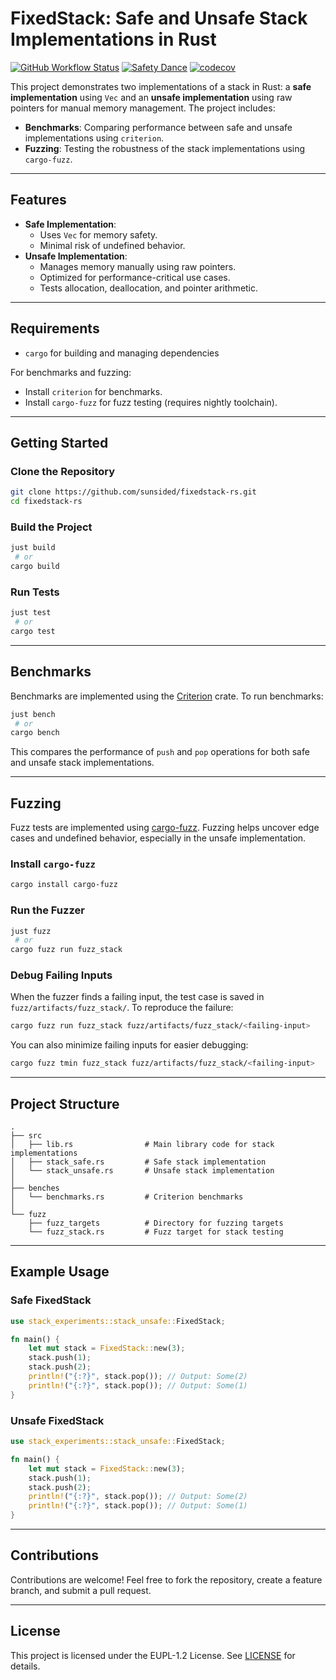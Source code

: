 # FixedStack: Safe and Unsafe Stack Implementations in Rust

[![GitHub Workflow Status](https://img.shields.io/github/actions/workflow/status/sunsided/rust-aligned-allocations/rust.yml)](https://github.com/sunsided/fixedstack-rs/actions/workflows/rust.yml)
[![Safety Dance][safety-image]][safety-link]
[![codecov](https://codecov.io/gh/sunsided/rust-aligned-allocations/graph/badge.svg?token=6CR3SYT3HT)](https://codecov.io/gh/sunsided/fixedstack-rs)


This project demonstrates two implementations of a stack in Rust: a **safe implementation** using `Vec` and an **unsafe implementation** using raw pointers for manual memory management. The project includes:
- **Benchmarks**: Comparing performance between safe and unsafe implementations using `criterion`.
- **Fuzzing**: Testing the robustness of the stack implementations using `cargo-fuzz`.

---

## Features

- **Safe Implementation**:
    - Uses `Vec` for memory safety.
    - Minimal risk of undefined behavior.
- **Unsafe Implementation**:
    - Manages memory manually using raw pointers.
    - Optimized for performance-critical use cases.
    - Tests allocation, deallocation, and pointer arithmetic.

---

## Requirements

- `cargo` for building and managing dependencies

For benchmarks and fuzzing:
- Install `criterion` for benchmarks.
- Install `cargo-fuzz` for fuzz testing (requires nightly toolchain).

---

## Getting Started

### Clone the Repository

```bash
git clone https://github.com/sunsided/fixedstack-rs.git
cd fixedstack-rs
```

### Build the Project

```bash
just build
 # or
cargo build
```

### Run Tests

```bash
just test
 # or
cargo test
```

---

## Benchmarks

Benchmarks are implemented using the [Criterion](https://github.com/bheisler/criterion.rs) crate. To run benchmarks:

```bash
just bench
 # or
cargo bench
```

This compares the performance of `push` and `pop` operations for both safe and unsafe stack implementations.

---

## Fuzzing

Fuzz tests are implemented using [cargo-fuzz](https://rust-fuzz.github.io/book/cargo-fuzz/). Fuzzing helps uncover edge cases and undefined behavior, especially in the unsafe implementation.

### Install `cargo-fuzz`

```bash
cargo install cargo-fuzz
```

### Run the Fuzzer

```bash
just fuzz
 # or
cargo fuzz run fuzz_stack
```

### Debug Failing Inputs

When the fuzzer finds a failing input, the test case is saved in `fuzz/artifacts/fuzz_stack/`. To reproduce the failure:

```bash
cargo fuzz run fuzz_stack fuzz/artifacts/fuzz_stack/<failing-input>
```

You can also minimize failing inputs for easier debugging:

```bash
cargo fuzz tmin fuzz_stack fuzz/artifacts/fuzz_stack/<failing-input>
```

---

## Project Structure

```
.
├── src
│   ├── lib.rs                # Main library code for stack implementations
│   ├── stack_safe.rs         # Safe stack implementation
│   └── stack_unsafe.rs       # Unsafe stack implementation
│
├── benches
│   └── benchmarks.rs         # Criterion benchmarks
│
└── fuzz
    ├── fuzz_targets          # Directory for fuzzing targets
    └── fuzz_stack.rs         # Fuzz target for stack testing
```

---

## Example Usage

### Safe FixedStack

```rust
use stack_experiments::stack_unsafe::FixedStack;

fn main() {
    let mut stack = FixedStack::new(3);
    stack.push(1);
    stack.push(2);
    println!("{:?}", stack.pop()); // Output: Some(2)
    println!("{:?}", stack.pop()); // Output: Some(1)
}
```

### Unsafe FixedStack

```rust
use stack_experiments::stack_unsafe::FixedStack;

fn main() {
    let mut stack = FixedStack::new(3);
    stack.push(1);
    stack.push(2);
    println!("{:?}", stack.pop()); // Output: Some(2)
    println!("{:?}", stack.pop()); // Output: Some(1)
}
```

---

## Contributions

Contributions are welcome! Feel free to fork the repository, create a feature branch, and submit a pull request.

---

## License

This project is licensed under the EUPL-1.2 License. See [LICENSE](LICENSE.md) for details.


[safety-image]: https://img.shields.io/badge/unsafe-allowed-yellow.svg

[safety-link]: https://github.com/rust-secure-code/safety-dance/

